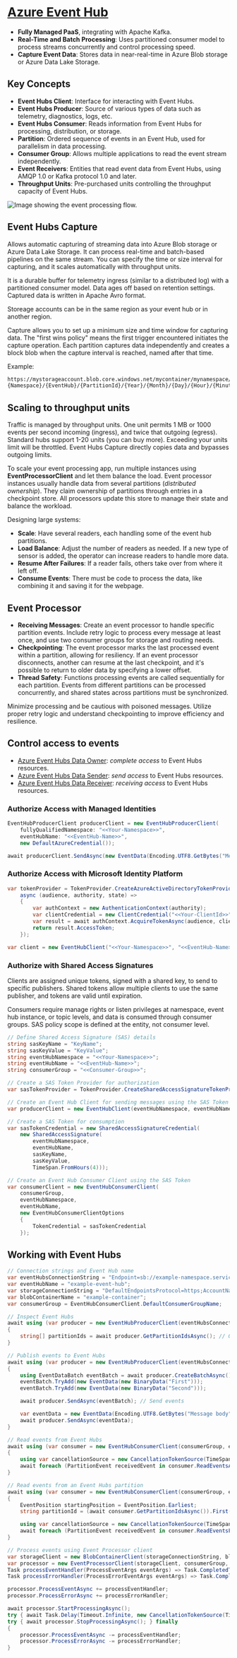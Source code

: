 # [Azure Event Hub](https://docs.microsoft.com/en-us/azure/event-hubs/)

- **Fully Managed PaaS**, integrating with Apache Kafka.
- **Real-Time and Batch Processing**: Uses partitioned consumer model to process streams concurrently and control processing speed.
- **Capture Event Data**: Stores data in near-real-time in Azure Blob storage or Azure Data Lake Storage.

## Key Concepts

- **Event Hubs Client**: Interface for interacting with Event Hubs.
- **Event Hubs Producer**: Source of various types of data such as telemetry, diagnostics, logs, etc.
- **Event Hubs Consumer**: Reads information from Event Hubs for processing, distribution, or storage.
- **Partition**: Ordered sequence of events in an Event Hub, used for parallelism in data processing.
- **Consumer Group**: Allows multiple applications to read the event stream independently.
- **Event Receivers**: Entities that read event data from Event Hubs, using AMQP 1.0 or Kafka protocol 1.0 and later.
- **Throughput Units**: Pre-purchased units controlling the throughput capacity of Event Hubs.

![Image showing the event processing flow.](https://learn.microsoft.com/en-us/training/wwl-azure/azure-event-hubs/media/event-hubs-stream-processing.png)

## Event Hubs Capture

Allows automatic capturing of streaming data into Azure Blob storage or Azure Data Lake Storage. It can process real-time and batch-based pipelines on the same stream. You can specify the time or size interval for capturing, and it scales automatically with throughput units.

It is a durable buffer for telemetry ingress (similar to a distributed log) with a partitioned consumer model. Data ages off based on retention settings. Captured data is written in Apache Avro format.

Storeage accounts can be in the same region as your event hub or in another region.

Capture allows you to set up a minimum size and time window for capturing data. The "first wins policy" means the first trigger encountered initiates the capture operation. Each partition captures data independently and creates a block blob when the capture interval is reached, named after that time.

Example:

```txt
https://mystorageaccount.blob.core.windows.net/mycontainer/mynamespace/myeventhub/0/2017/12/08/03/03/17.avro
{Namespace}/{EventHub}/{PartitionId}/{Year}/{Month}/{Day}/{Hour}/{Minute}/{Second}
```

## Scaling to throughput units

Traffic is managed by throughput units. One unit permits 1 MB or 1000 events per second incoming (ingress), and twice that outgoing (egress). Standard hubs support 1-20 units (you can buy more). Exceeding your units limit will be throttled. Event Hubs Capture directly copies data and bypasses outgoing limits.

To scale your event processing app, run multiple instances using **EventProcessorClient** and let them balance the load. Event processor instances usually handle data from several partitions (_distributed ownership_). They claim ownership of partitions through entries in a checkpoint store. All processors update this store to manage their state and balance the workload.

Designing large systems:

- **Scale**: Have several readers, each handling some of the event hub partitions.
- **Load Balance**: Adjust the number of readers as needed. If a new type of sensor is added, the operator can increase readers to handle more data.
- **Resume After Failures**: If a reader fails, others take over from where it left off.
- **Consume Events**: There must be code to process the data, like combining it and saving it for the webpage.

## Event Processor

- **Receiving Messages**: Create an event processor to handle specific partition events. Include retry logic to process every message at least once, and use two consumer groups for storage and routing needs.
- **Checkpointing**: The event processor marks the last processed event within a partition, allowing for resiliency. If an event processor disconnects, another can resume at the last checkpoint, and it's possible to return to older data by specifying a lower offset.
- **Thread Safety**: Functions processing events are called sequentially for each partition. Events from different partitions can be processed concurrently, and shared states across partitions must be synchronized.

Minimize processing and be cautious with poisoned messages. Utilize proper retry logic and understand checkpointing to improve efficiency and resilience.

## Control access to events

- [Azure Event Hubs Data Owner](https://learn.microsoft.com/en-us/azure/role-based-access-control/built-in-roles#azure-event-hubs-data-owner): _complete access_ to Event Hubs resources.
- [Azure Event Hubs Data Sender](https://learn.microsoft.com/en-us/azure/role-based-access-control/built-in-roles#azure-event-hubs-data-sender): _send access_ to Event Hubs resources.
- [Azure Event Hubs Data Receiver](https://learn.microsoft.com/en-us/azure/role-based-access-control/built-in-roles#azure-event-hubs-data-receiver): _receiving access_ to Event Hubs resources.

### Authorize Access with Managed Identities

```cs
EventHubProducerClient producerClient = new EventHubProducerClient(
    fullyQualifiedNamespace: "<<Your-Namespace>>",
    eventHubName: "<<EventHub-Name>>",
    new DefaultAzureCredential());

await producerClient.SendAsync(new EventData(Encoding.UTF8.GetBytes("Message body")));
```

### Authorize Access with Microsoft Identity Platform

```cs
var tokenProvider = TokenProvider.CreateAzureActiveDirectoryTokenProvider(
    async (audience, authority, state) =>
    {
        var authContext = new AuthenticationContext(authority);
        var clientCredential = new ClientCredential("<<Your-ClientId>>", "<<Your-ClientSecret>>");
        var result = await authContext.AcquireTokenAsync(audience, clientCredential);
        return result.AccessToken;
    });

var client = new EventHubClient("<<Your-Namespace>>", "<<EventHub-Name>>", tokenProvider);
```

### Authorize with Shared Access Signatures

Clients are assigned unique tokens, signed with a shared key, to send to specific publishers. Shared tokens allow multiple clients to use the same publisher, and tokens are valid until expiration.

Consumers require manage rights or listen privileges at namespace, event hub instance, or topic levels, and data is consumed through consumer groups. SAS policy scope is defined at the entity, not consumer level.

```cs
// Define Shared Access Signature (SAS) details
string sasKeyName = "KeyName";
string sasKeyValue = "KeyValue";
string eventHubNamespace = "<<Your-Namespace>>";
string eventHubName = "<<EventHub-Name>>";
string consumerGroup = "<<Consumer-Group>>";

// Create a SAS Token Provider for authorization
var sasTokenProvider = TokenProvider.CreateSharedAccessSignatureTokenProvider(sasKeyName, sasKeyValue);

// Create an Event Hub Client for sending messages using the SAS Token Provider
var producerClient = new EventHubClient(eventHubNamespace, eventHubName, sasTokenProvider);

// Create a SAS Token for consumption
var sasTokenCredential = new SharedAccessSignatureCredential(
    new SharedAccessSignature(
        eventHubNamespace,
        eventHubName,
        sasKeyName,
        sasKeyValue,
        TimeSpan.FromHours(4)));

// Create an Event Hub Consumer Client using the SAS Token
var consumerClient = new EventHubConsumerClient(
    consumerGroup,
    eventHubNamespace,
    eventHubName,
    new EventHubConsumerClientOptions
    {
        TokenCredential = sasTokenCredential
    });
```

## Working with Event Hubs

```cs
// Connection strings and Event Hub name
var eventHubsConnectionString = "Endpoint=sb://example-namespace.servicebus.windows.net/;SharedAccessKeyName=KeyName;SharedAccessKey=AccessKey";
var eventHubName = "example-event-hub";
var storageConnectionString = "DefaultEndpointsProtocol=https;AccountName=exampleaccount;AccountKey=examplekey;EndpointSuffix=core.windows.net";
var blobContainerName = "example-container";
var consumerGroup = EventHubConsumerClient.DefaultConsumerGroupName;

// Inspect Event Hubs
await using (var producer = new EventHubProducerClient(eventHubsConnectionString, eventHubName))
{
    string[] partitionIds = await producer.GetPartitionIdsAsync(); // Query partition IDs
}

// Publish events to Event Hubs
await using (var producer = new EventHubProducerClient(eventHubsConnectionString, eventHubName))
{
    using EventDataBatch eventBatch = await producer.CreateBatchAsync();
    eventBatch.TryAdd(new EventData(new BinaryData("First")));
    eventBatch.TryAdd(new EventData(new BinaryData("Second")));

    await producer.SendAsync(eventBatch); // Send events

    var eventData = new EventData(Encoding.UTF8.GetBytes("Message body"));
    await producer.SendAsync(eventData);
}

// Read events from Event Hubs
await using (var consumer = new EventHubConsumerClient(consumerGroup, eventHubsConnectionString, eventHubName))
{
    using var cancellationSource = new CancellationTokenSource(TimeSpan.FromSeconds(45));
    await foreach (PartitionEvent receivedEvent in consumer.ReadEventsAsync(cancellationSource.Token)) {} // Wait for events
}

// Read events from an Event Hubs partition
await using (var consumer = new EventHubConsumerClient(consumerGroup, eventHubsConnectionString, eventHubName))
{
    EventPosition startingPosition = EventPosition.Earliest;
    string partitionId = (await consumer.GetPartitionIdsAsync()).First();

    using var cancellationSource = new CancellationTokenSource(TimeSpan.FromSeconds(45));
    await foreach (PartitionEvent receivedEvent in consumer.ReadEventsFromPartitionAsync(partitionId, startingPosition, cancellationSource.Token)) {} // Wait for events in partition
}

// Process events using Event Processor client
var storageClient = new BlobContainerClient(storageConnectionString, blobContainerName);
var processor = new EventProcessorClient(storageClient, consumerGroup, eventHubsConnectionString, eventHubName);
Task processEventHandler(ProcessEventArgs eventArgs) => Task.CompletedTask;
Task processErrorHandler(ProcessErrorEventArgs eventArgs) => Task.CompletedTask;

processor.ProcessEventAsync += processEventHandler;
processor.ProcessErrorAsync += processErrorHandler;

await processor.StartProcessingAsync();
try { await Task.Delay(Timeout.Infinite, new CancellationTokenSource(TimeSpan.FromSeconds(45)).Token); } catch (TaskCanceledException) {}
try { await processor.StopProcessingAsync(); } finally
{
    processor.ProcessEventAsync -= processEventHandler;
    processor.ProcessErrorAsync -= processErrorHandler;
}
```
